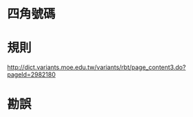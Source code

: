 # 四角號碼


規則
====
http://dict.variants.moe.edu.tw/variants/rbt/page_content3.do?pageId=2982180


勘誤
====


